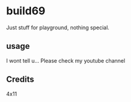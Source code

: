 # build69
Just stuff for playground, nothing special.

## usage
I wont tell u... Please check my youtube channel

## Credits
4x11

